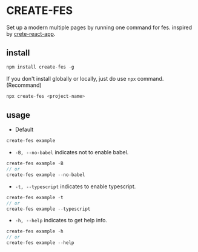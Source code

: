 # CREATE-FES

Set up a modern multiple pages by running one command for fes. inspired by [crete-react-app](https://github.com/facebook/create-react-app).

## install
```js
npm install create-fes -g
```
If you don't install globally or locally, just do use `npx` command.(Recommand)
```js
npx create-fes <project-name>
```

## usage
- Default
```js
create-fes example
```
- `-B, --no-babel` indicates not to enable babel.

```js
create-fes example -B
// or
create-fes example --no-babel
```
- `-t, --typescript` indicates to enable typescript.

```js
create-fes example -t
// or
create-fes example --typescript
```
- `-h, --help` indicates to get help info.

```js
create-fes example -h
// or
create-fes example --help
```
